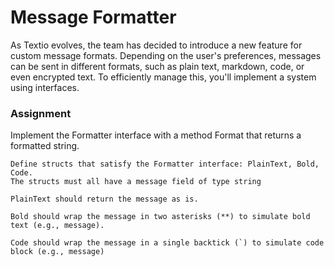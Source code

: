 # Message Formatter

As Textio evolves, the team has decided to introduce a new feature for custom message formats. Depending on the user's preferences, messages can be sent in different formats, such as plain text, markdown, code, or even encrypted text. To efficiently manage this, you'll implement a system using interfaces.


### Assignment

Implement the Formatter interface with a method Format that returns a formatted string.
    
    Define structs that satisfy the Formatter interface: PlainText, Bold, Code.
    The structs must all have a message field of type string
    
    PlainText should return the message as is.

    Bold should wrap the message in two asterisks (**) to simulate bold text (e.g., message).

    Code should wrap the message in a single backtick (`) to simulate code block (e.g., message)